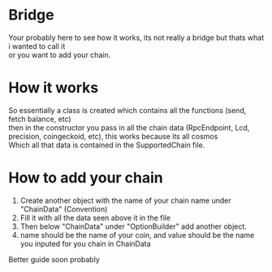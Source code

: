 # Bridge

Your probably here to see how it works, its not really a bridge but thats what i wanted to call it <br>
or you want to add your chain.

# How it works

So essentially a class is created which contains all the functions (send, fetch balance, etc)<br>
then in the constructor you pass in all the chain data (RpcEndpoint, Lcd, precision, coingeckoid, etc), this works because its all cosmos <br>
Which all that data is contained in the SupportedChain file.

# How to add your chain

1.  Create another object with the name of your chain name under "ChainData" (Convention)
2.  Fill it with all the data seen above it in the file
3.  Then below "ChainData" under "OptionBuilder" add another object.
4.  name should be the name of your coin, and value should be the name you inputed for you chain in ChainData

Better guide soon probably
